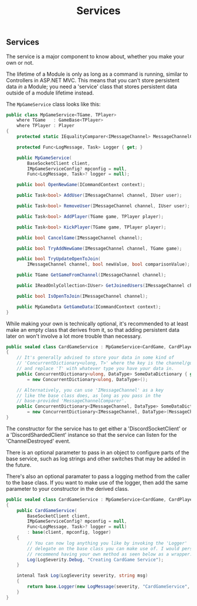 ﻿---
uid: Addons.MpGame.Services
title: Services
---
## Services

The service is a major component to know about, whether you make your own or not.

The lifetime of a Module is only as long as a command is running, similar to Controllers
in ASP.NET MVC. This means that you can't store persistent data *in*
a Module; you need a 'service' class that stores persistent data
outside of a module lifetime instead.

The `MpGameService` class looks like this:
```cs
public class MpGameService<TGame, TPlayer>
    where TGame   : GameBase<TPlayer>
    where TPlayer : Player
{
    protected static IEqualityComparer<IMessageChannel> MessageChannelComparer { get; }

    protected Func<LogMessage, Task> Logger { get; }

    public MpGameService(
        BaseSocketClient client,
        IMpGameServiceConfig? mpconfig = null,
        Func<LogMessage, Task>? logger = null);

    public bool OpenNewGame(ICommandContext context);

    public Task<bool> AddUser(IMessageChannel channel, IUser user);

    public Task<bool> RemoveUser(IMessageChannel channel, IUser user);

    public Task<bool> AddPlayer(TGame game, TPlayer player);

    public Task<bool> KickPlayer(TGame game, TPlayer player);

    public bool CancelGame(IMessageChannel channel);

    public bool TryAddNewGame(IMessageChannel channel, TGame game);

    public bool TryUpdateOpenToJoin(
        IMessageChannel channel, bool newValue, bool comparisonValue);

    public TGame GetGameFromChannel(IMessageChannel channel);

    public IReadOnlyCollection<IUser> GetJoinedUsers(IMessageChannel channel);

    public bool IsOpenToJoin(IMessageChannel channel);

    public MpGameData GetGameData(ICommandContext context);
}
```

While making your own is technically optional, it's recommended to at least make
an empty class that derives from it, so that adding persistent data later on
won't involve a lot more trouble than necessary.
```cs
public sealed class CardGameService : MpGameService<CardGame, CardPlayer>
{
    // It's generally advised to store your data in some kind of
    // 'ConcurrentDictionary<ulong, T>' where the key is the channel/guild/user ID
    // and replace 'T' with whatever type you have your data in.
    public ConcurrentDictionary<ulong, DataType> SomeDataDictionary { get; }
        = new ConcurrentDictionary<ulong, DataType>();

    // Alternatively, you can use 'IMessageChannel' as a key
    // like the base class does, as long as you pass in the
    // base-provided 'MessageChannelComparer'.
    public ConcurrentDictionary<IMessageChannel, DataType> SomeDataDictionary { get; }
        = new ConcurrentDictionary<IMessageChannel, DataType>(MessageChannelComparer);
}
```

The constructor for the service has to get either a 'DiscordSocketClient'
or a 'DiscordShardedClient' instance so that the service
can listen for the 'ChannelDestroyed' event.

There is an optional parameter to pass in an object to configure
parts of the base service, such as log strings and other switches
that may be added in the future.

There's also an optional paramater to pass a logging method from
the caller to the base class. If you want to make use of the logger, then
add the same parameter to your constructor in the derived class.
```cs
public sealed class CardGameService : MpGameService<CardGame, CardPlayer>
{
    public CardGameService(
        BaseSocketClient client,
        IMpGameServiceConfig? mpconfig = null,
        Func<LogMessage, Task>? logger = null)
        : base(client, mpconfig, logger)
    {
        // You can now log anything you like by invoking the 'Logger'
        // delegate on the base class you can make use of. I would personally
        // recommend having your own method as seen below as a wrapper.
        Log(LogSeverity.Debug, "Creating CardGame Service");
    }

    intenal Task Log(LogSeverity severity, string msg)
    {
        return base.Logger(new LogMessage(severity, "CardGameService", msg));
    }
}
```
